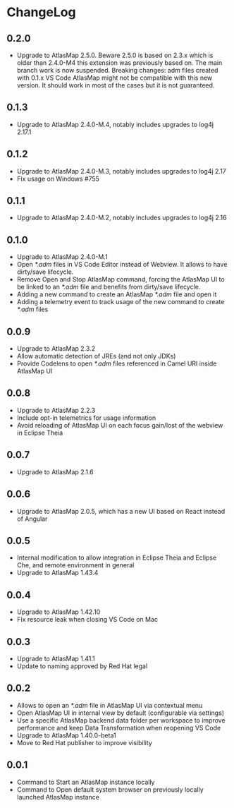 # ChangeLog

## 0.2.0

- Upgrade to AtlasMap 2.5.0. Beware 2.5.0 is based on 2.3.x which is older than 2.4.0-M4 this extension was previously based on. The main branch work is now suspended. Breaking changes: adm files created with 0.1.x VS Code AtlasMap might not be compatible with this new version. It should work in most of the cases but it is not guaranteed.

## 0.1.3

- Upgrade to AtlasMap 2.4.0-M.4, notably includes upgrades to log4j 2.17.1

## 0.1.2

- Upgrade to AtlasMap 2.4.0-M.3, notably includes upgrades to log4j 2.17
- Fix usage on Windows #755

## 0.1.1

- Upgrade to AtlasMap 2.4.0-M.2, notably includes upgrades to log4j 2.16

## 0.1.0

- Upgrade to AtlasMap 2.4.0-M.1
- Open _*.adm_ files in VS Code Editor instead of Webview. It allows to have dirty/save lifecycle.
- Remove Open and Stop AtlasMap command, forcing the AtlasMap UI to be linked to an _*.adm_ file and benefits from dirty/save lifecycle.
- Adding a new command to create an AtlasMap _*.adm_ file and open it
- Adding a telemetry event to track usage of the new command to create _*.adm_ files

## 0.0.9

- Upgrade to AtlasMap 2.3.2
- Allow automatic detection of JREs (and not only JDKs)
- Provide Codelens to open _*.adm_ files referenced in Camel URI inside AtlasMap UI

## 0.0.8

- Upgrade to AtlasMap 2.2.3
- Include opt-in telemetrics for usage information
- Avoid reloading of AtlasMap UI on each focus gain/lost of the webview in Eclipse Theia

## 0.0.7

- Upgrade to AtlasMap 2.1.6

## 0.0.6

- Upgrade to AtlasMap 2.0.5, which has a new UI based on React instead of Angular

## 0.0.5

- Internal modification to allow integration in Eclipse Theia and Eclipse Che, and remote environment in general
- Upgrade to AtlasMap 1.43.4

## 0.0.4

- Upgrade to AtlasMap 1.42.10
- Fix resource leak when closing VS Code on Mac

## 0.0.3

- Upgrade to AtlasMap 1.41.1
- Update to naming approved by Red Hat legal

## 0.0.2

- Allows to open an _*.adm_ file in AtlasMap UI via contextual menu
- Open AtlasMap UI in internal view by default (configurable via settings)
- Use a specific AtlasMap backend data folder per workspace to improve performance and keep Data Transformation when reopening VS Code
- Upgrade to AtlasMap 1.40.0-beta1
- Move to Red Hat publisher to improve visibility

## 0.0.1

- Command to Start an AtlasMap instance locally
- Command to Open default system browser on previously locally launched AtlasMap instance
